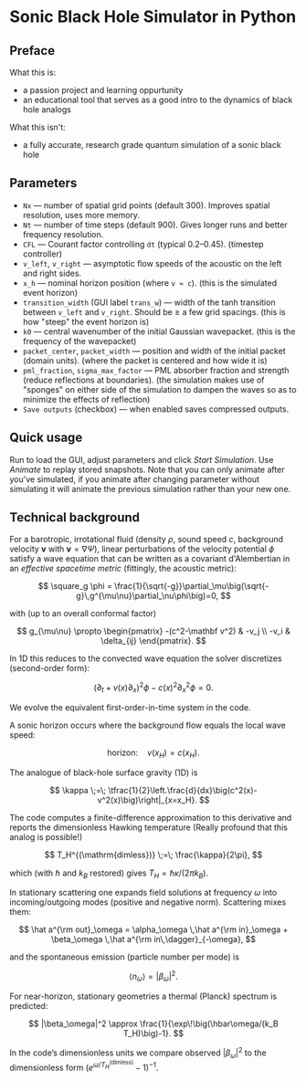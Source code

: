 # Sonic Black Hole Simulator in Python

## Preface
What this is: 
- a passion project and learning oppurtunity
- an educational tool that serves as a good intro to the dynamics of black hole analogs

What this isn't:
- a fully accurate, research grade quantum simulation of a sonic black hole

## Parameters
- `Nx` — number of spatial grid points (default 300). Improves spatial resolution, uses more memory.
- `Nt` — number of time steps (default 900). Gives longer runs and better frequency resolution.
- `CFL` — Courant factor controlling `dt` (typical 0.2–0.45). (timestep controller)
- `v_left`, `v_right` — asymptotic flow speeds of the acoustic on the left and right sides.
- `x_h` — nominal horizon position (where `v ≈ c`). (this is the simulated event horizon)
- `transition_width` (GUI label `trans_w`) — width of the tanh transition between `v_left` and `v_right`. Should be ≥ a few grid spacings. (this is how "steep" the event horizon is)
- `k0` — central wavenumber of the initial Gaussian wavepacket. (this is the frequency of the wavepacket)
- `packet_center`, `packet_width` — position and width of the initial packet (domain units). (where the packet is centered and how wide it is)
- `pml_fraction`, `sigma_max_factor` — PML absorber fraction and strength (reduce reflections at boundaries). (the simulation makes use of "sponges" on either side of the simulation to dampen the waves so as to minimize the effects of reflection)
- `Save outputs` (checkbox) — when enabled saves compressed outputs.

## Quick usage
Run to load the GUI, adjust parameters and click *Start Simulation*. Use *Animate* to replay stored snapshots. Note that you can only animate after you've simulated, if you animate after changing parameter without simulating it will animate the previous simulation rather than your new one.

## Technical background

For a barotropic, irrotational fluid (density $\rho$, sound speed $c$, background velocity $\mathbf v$ with $\mathbf v=\nabla\Psi$), linear perturbations of the velocity potential $\phi$ satisfy a wave equation that can be written as a covariant d'Alembertian in an *effective spacetime metric* (fittingly, the acoustic metric):

$$
\square_g \phi
= \frac{1}{\sqrt{-g}}\partial_\mu\big(\sqrt{-g}\,g^{\mu\nu}\partial_\nu\phi\big)=0,
$$

with (up to an overall conformal factor)

$$
g_{\mu\nu} \propto
\begin{pmatrix}
-(c^2-\mathbf v^2) & -v_j \\
-v_i & \delta_{ij}
\end{pmatrix}.
$$

In 1D this reduces to the convected wave equation the solver discretizes (second-order form):

$$
(\partial_t + v(x)\partial_x)^2\phi - c(x)^2\partial_x^2\phi = 0.
$$

We evolve the equivalent first-order-in-time system in the code.



A sonic horizon occurs where the background flow equals the local wave speed:

$$
\text{horizon:}\quad v(x_H)=c(x_H).
$$

The analogue of black-hole surface gravity (1D) is

$$
\kappa \;=\; \tfrac{1}{2}\left.\frac{d}{dx}\big(c^2(x)-v^2(x)\big)\right|_{x=x_H}.
$$

The code computes a finite-difference approximation to this derivative and reports the dimensionless Hawking temperature (Really profound that this analog is possible!)

$$
T_H^{(\mathrm{dimless})} \;=\; \frac{\kappa}{2\pi},
$$

which (with $\hbar$ and $k_B$ restored) gives $T_H=\hbar\kappa/(2\pi k_B)$.


In stationary scattering one expands field solutions at frequency $\omega$ into incoming/outgoing modes (positive and negative norm). Scattering mixes them:

$$
\hat a^{\rm out}_\omega = \alpha_\omega \,\hat a^{\rm in}_\omega + \beta_\omega \,\hat a^{\rm in\,\dagger}_{-\omega},
$$

and the spontaneous emission (particle number per mode) is

$$
\langle n_\omega\rangle = |\beta_\omega|^2.
$$

For near-horizon, stationary geometries a thermal (Planck) spectrum is predicted:

$$
|\beta_\omega|^2 \approx \frac{1}{\exp\!\big(\hbar\omega/(k_B T_H)\big)-1}.
$$

In the code’s dimensionless units we compare observed $|\beta_\omega|^2$ to the dimensionless form $(e^{\omega/T_H^{(\mathrm{dimless})}}-1)^{-1}$.


